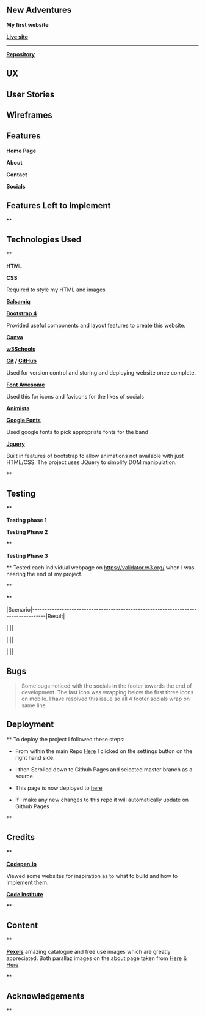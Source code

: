 

## New Adventures



**My first website**


**[Live site]()**

------------------------------------------------------------------

**[Repository]()**
  



## UX


  

## User Stories



  



## Wireframes



  



## Features



  

**Home Page**

  

**About**



  

**Contact**


  

**Socials**



  



## Features Left to Implement



  

**

## Technologies Used

**

**HTML**



  

**CSS**

Required to style my HTML and images

  

**[Balsamiq](https://balsamiq.com/)**


  
**[Bootstrap 4](https://getbootstrap.com/)**

Provided useful components and layout features to create this website. 

  

**[Canva](https://www.canva.com/)**




**[w3Schools](https://www.w3schools.com/)**



  

**[Git](https://git-scm.com/) / [GitHub](https://github.com/)**

Used for version control and storing and deploying website once complete.

  

**[Font Awesome](https://fontawesome.com/)**

Used this for icons and favicons for the likes of socials

  

**[Animista](https://animista.net/)**


**[Google Fonts](https://fonts.google.com/)**

Used google fonts to pick appropriate fonts for the band

  
**[Jquery](https://jquery.com/)**

Built in features of bootstrap to allow animations not available with just HTML/CSS. The project uses JQuery to simplify DOM manipulation.


  

**

## Testing

**

**Testing phase 1**


**Testing Phase 2**


**

**Testing Phase 3**

**
Tested each individual webpage on https://validator.w3.org/ when I was nearing the end of my project.

 

**



**


  
|Scenario|-----------------------------------------------------------------------------------|Result|

| ||

| ||

| ||



## **Bugs**

> Some bugs noticed with the socials in the footer towards the end of
> development. The last icon was wrapping below the first three icons on
> mobile. I have resolved this issue so all 4 footer socials wrap on
> same line.
> 

  

  

  

## Deployment

**
To deploy the project I followed these steps:

 - From within the main Repo
   [Here](https://github.com/TheBigBushman/emily7-MS1) I clicked on the
   settings button on the right hand side.
 - I then Scrolled down to Github Pages and selected master branch as a
   source.
 - This page is now deployed to [here](https://thebigbushman.github.io/emily7-MS1/index.html)
  
 - If i make any new changes to this repo it will automatically update
   on Github Pages
  

**

## Credits

**

[**Codepen.io**](codepen.io)

Viewed some websites for inspiration as to what to build and how to implement them.


 

**[Code Institute](https://codeinstitute.net/)** 

**

## Content

**

 

[**Pexels**](https://www.pexels.com/search/concert/)
amazing catalogue and free use images which are greatly appreciated.
Both parallaz images on the about page taken from [Here](https://www.pexels.com/photo/people-at-concert-1105666/) & [Here](https://www.pexels.com/photo/photo-of-people-clapping-2747448/)


**

## Acknowledgements

**



